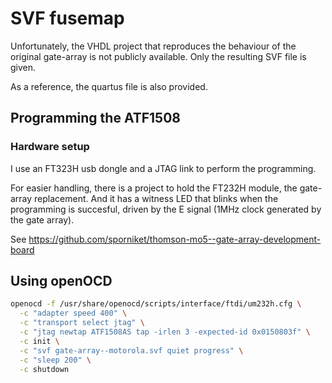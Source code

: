 # SVF fusemap

Unfortunately, the VHDL project that reproduces the behaviour of the original 
gate-array is not publicly available. Only the resulting SVF file is given.

As a reference, the quartus file is also provided.

## Programming the ATF1508

### Hardware setup

I use an FT323H usb dongle and a JTAG link to perform the programming.

For easier handling, there is a project to hold the FT232H module, the gate-array replacement. And it has
a witness LED that blinks when the programming is succesful, driven by the E signal (1MHz clock generated
by the gate array).

See https://github.com/sporniket/thomson-mo5--gate-array-development-board

## Using openOCD 

```sh
openocd -f /usr/share/openocd/scripts/interface/ftdi/um232h.cfg \
  -c "adapter speed 400" \
  -c "transport select jtag" \
  -c "jtag newtap ATF1508AS tap -irlen 3 -expected-id 0x0150803f" \
  -c init \
  -c "svf gate-array--motorola.svf quiet progress" \
  -c "sleep 200" \
  -c shutdown
```

